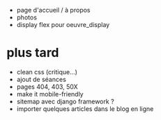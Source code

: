 * page d'accueil / à propos
* photos
* display flex pour oeuvre_display

# plus tard
* clean css (critique...)
* ajout de séances
* pages 404, 403, 50X
* make it mobile-friendly
* sitemap avec django framework ?
* importer quelques articles dans le blog en ligne
